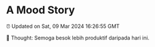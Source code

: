 # A Mood Story

⏰ Updated on Sat, 09 Mar 2024 16:26:55 GMT

💭 Thought: Semoga besok lebih produktif daripada hari ini.

